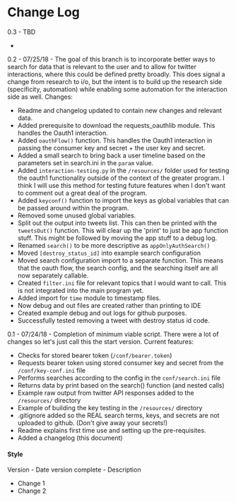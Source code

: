 # Change Log

0.3 - TBD

-

0.2 - 07/25/18 - The goal of this branch is to incorporate better
ways to search for data that is relevant to the user and to allow for twitter interactions,
where this could be defined pretty broadly. This does signal a change from research to
i/o, but the intent is to build up the research side (specificity, automation) while
enabling some automation for the interaction side as well. Changes:

- Readme and changelog updated to contain new changes and relevant data.
- Added prerequisite to download the requests_oauthlib module. This handles the Oauth1 
interaction.
- Added `oauthFlow()` function. This handles the Oauth1 interaction in passing the consumer
key and secret + the user key and secret.
- Added a small search to bring back a user timeline based on the parameters set in 
search.ini in the `param` value.
- Added `interaction-testing.py` in the `/resources/` folder used for testing the oauth1 
functionality outside of the context of the greater program. I think I will use this 
method for testing future features when I don't want to comment out a great deal of 
the program.
- Added `keyconf()` function to import the keys as global variables that can be passed 
around within the program.
- Removed some unused global variables.
- Split out the output into tweets list. This can then be printed with the `tweetsOut()` 
function. This will clear up the 'print' to just be app function stuff. This
might be followed by moving the app stuff to a debug log.
- Renamed `search()` to be more descriptive as `appOnlyAuthSearch()`
- Moved `[destroy_status_id]` into example search configuration
- Moved search configuration import to a separate function. This means that the 
oauth flow, the search config, and the searching itself are all now separately
callable.
- Created `filter.ini` file for relevant topics that I would want 
to call. This is not integrated into the main program yet.
- Added import for `time` module to timestamp files.
- Now debug and out files are created rather than printing to IDE
- Created example debug and out logs for github purposes.
- Successfully tested removing a tweet with destroy status id code.


0.1 - 07/24/18 - Completion of minimum viable script. There were a lot of changes so 
let's just call this the start version. Current features:
- Checks for stored bearer token (`/conf/bearer.token`)
- Requests bearer token using stored consumer key and secret from the 
`/conf/key-conf.ini` file
- Performs searches according to the config in the `conf/search.ini` file
- Returns data by print based on the search() function (and nested calls)
- Example raw output from twitter API responses added to the `/resources/` directory
- Example of building the key testing in the `/resources/` directory
- .gitignore added so the REAL search terms, keys, and secrets are not uploaded to github.
(Don't give away your secrets!)
- Readme explains first time use and setting up the pre-requisites.
- Added a changelog (this document)



#### Style

Version - Date version complete - Description

- Change 1
- Change 2
